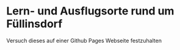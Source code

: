 # Lern- und Ausflugsorte rund um Füllinsdorf

Versuch dieses auf einer Github Pages Webseite festzuhalten
